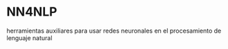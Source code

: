 # NN4NLP
herramientas auxiliares para usar redes neuronales en el procesamiento de lenguaje natural
